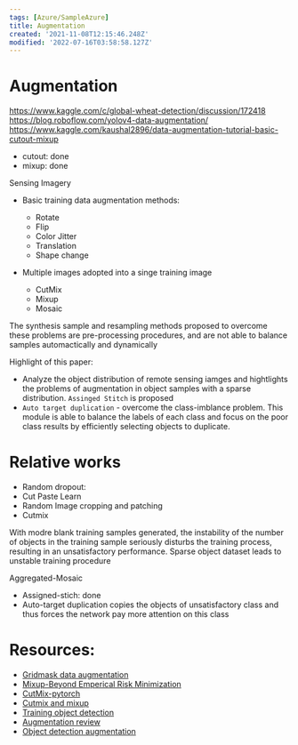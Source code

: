 ```yaml
---
tags: [Azure/SampleAzure]
title: Augmentation
created: '2021-11-08T12:15:46.248Z'
modified: '2022-07-16T03:58:58.127Z'
---
```


# Augmentation

https://www.kaggle.com/c/global-wheat-detection/discussion/172418
https://blog.roboflow.com/yolov4-data-augmentation/
https://www.kaggle.com/kaushal2896/data-augmentation-tutorial-basic-cutout-mixup
- cutout: done
- mixup: done

Sensing Imagery
- Basic training data augmentation methods:
  -  Rotate
  - Flip
  - Color Jitter
  - Translation
  - Shape change

- Multiple images adopted into a singe training image
  - CutMix
  - Mixup
  - Mosaic

The synthesis sample and resampling methods proposed to overcome these problems are pre-processing procedures, and are not able to balance samples automactically and dynamically

Highlight of this paper:
- Analyze the object distribution of remote sensing iamges and hightlights the problems of augmentation in object samples with a sparse distribution. `Assinged Stitch` is proposed
- `Auto target duplication` - overcome the class-imblance problem. This module is able to balance the labels of each class and focus on the poor class results by efficiently selecting objects to duplicate.

# Relative works
- Random dropout: 
- Cut Paste Learn
- Random Image cropping and patching
- Cutmix

With modre blank training samples generated, the instability of the number of objects in the training sample seriously disturbs the training process, resulting in an unsatisfactory performance.
Sparse object dataset leads to unstable training procedure

Aggregated-Mosaic
- Assigned-stich: done
- Auto-target duplication copies the objects of unsatisfactory class and thus forces the network pay more attention on this class
# Resources:

- [Gridmask data augmentation](https://github.com/dvlab-research/GridMask)
- [Mixup-Beyond Emperical Risk Minimization](https://arxiv.org/pdf/1710.09412.pdf)
- [CutMix-pytorch](https://github.com/clovaai/CutMix-PyTorch)
- [Cutmix and mixup](https://www.kaggle.com/cdeotte/cutmix-and-mixup-on-gpu-tpu)
- [Training object detection](https://patrick-llgc.github.io/Learning-Deep-Learning/paper_notes/bag_of_freebies_object_detection.html)
- [Augmentation review](https://github.com/AgaMiko/data-augmentation-review)
- [Object detection augmentation](https://arxiv.org/pdf/1906.11172.pdf)





